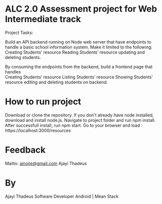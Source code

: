 # ALC 2.0 Assessment project for Web Intermediate track

Project Tasks:

Build an API backend running on Node web server that have endpoints to handle a basic school information system. Make it limited to the following:
Creating Students’ resource
Reading Students’ resource
updating and deleting students.

By consuming the endpoints from the backend, build a frontend page that handles  
Creating Students’ resource
Listing Students’ resource
Showing Students’ resource
editing and deleting students on backend.

# How to run project

Download or clone the repository.
If you don't already have node installed, download and install node.js.
Navigate to project folder and run npm install.
After successfull install, run npm start.
Go to your browser and load : https://localhost:3000/resources


# Feedback

Mailto: ainojie@gmail.com
Ajayi Thadeus

# By

Ajayi Thadeus
Software Developer
Android | Mean Stack

